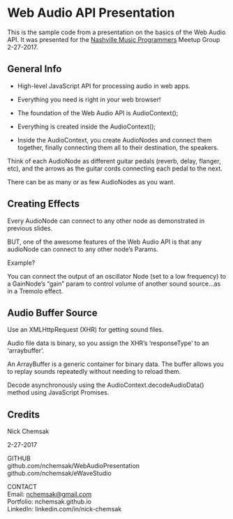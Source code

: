 # Web Audio API Presentation
This is the sample code from a presentation on the basics of the Web Audio API.
It was presented for the [Nashville Music Programmers](https://www.meetup.com/Nashville-Music-Programmers/events/237664579/)
 Meetup Group 2-27-2017.

## General Info
* High-level JavaScript API for processing audio in web apps.

* Everything you need is right in your web browser!

* The foundation of the Web Audio API is AudioContext();
* Everything is created inside the AudioContext();
* Inside the AudioContext, you create AudioNodes and connect them together, finally connecting them all to their destination, the speakers.

Think of each AudioNode as different guitar pedals (reverb, delay, flanger, etc), and the arrows as the guitar cords connecting each pedal to the next.

There can be as many or as few AudioNodes as you want.

## Creating Effects
Every AudioNode can connect to any other node as demonstrated in previous slides.

BUT, one of the awesome features of the Web Audio API is that any audioNode can connect to any other node’s Params.

Example?

You can connect the output of an oscillator Node (set to a low frequency) to a GainNode’s “gain” param to control volume of another sound source...as in a Tremolo effect.

## Audio Buffer Source
Use an XMLHttpRequest (XHR) for getting sound files.

Audio file data is binary, so you assign the XHR’s ‘responseType’ to an ‘arraybuffer’.

An ArrayBuffer is a generic container for binary data.  The buffer allows you to replay sounds repeatedly without needing to reload them.

Decode asynchronously using the AudioContext.decodeAudioData() method using JavaScript Promises.

## Credits
Nick Chemsak

2-27-2017

GITHUB<br>
github.com/nchemsak/WebAudioPresentation<br>
github.com/nchemsak/eWaveStudio<br>

CONTACT<br>
Email:      nchemsak@gmail.com<br>
Portfolio:  nchemsak.github.io<br>
LinkedIn:   linkedin.com/in/nick-chemsak
